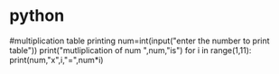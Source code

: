 # python
#multiplication table printing
num=int(input("enter the number to print table"))
print("mutliplication of num ",num,"is")
for i in range(1,11):
     print(num,"x",i,"=",num*i)
